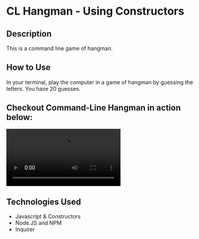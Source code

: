 # CL Hangman - Using Constructors

## Description
This is a command line game of hangman.

## How to Use
In your terminal, play the computer in a game of hangman by guessing the letters. You have 20 guesses.

## Checkout Command-Line Hangman in action below:
![](Media1.mp4)


## Technologies Used
- Javascript & Constructors
- Node.JS and NPM
- Inquirer